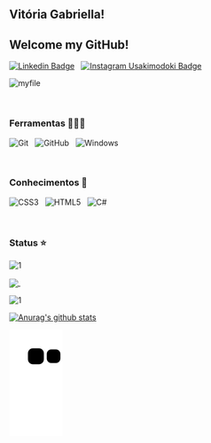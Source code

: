 
## Vitória Gabriella! 
## Welcome my GitHub!
[![Linkedin Badge](https://img.shields.io/badge/Linkedin-323330?style=for-the-badge&logo=linkedin&logoColor=blue)](https://www.linkedin.com/in/vitoriagabriellati/) &nbsp;
[![Instagram Usakimodoki Badge](https://img.shields.io/badge/Instagram-323330?style=for-the-badge&logo=instagram&logoColor=purple)](https://www.instagram.com/vitmaffei_/) &nbsp;
<br>

![myfile](https://static.vakinha.com.br/uploads/vakinha/image/1150859/79480e87d9fcb11532f5fa7100f1644d.gif?ims=700x410) 


<br>

### Ferramentas 👩🏻‍💻
![Git](https://img.shields.io/badge/-git-black?style=for-the-badge&logo=Git) &nbsp;
![GitHub](https://img.shields.io/badge/github-%23121011.svg?logo=github&logoColor=white&style=for-the-badge) &nbsp;
![Windows](https://img.shields.io/badge/-Windows-00ADEF?style=for-the-badge&logo=windows&logoColor=white) &nbsp;

<br>


### Conhecimentos 📕
![CSS3](https://img.shields.io/badge/CSS3-1572B6?style=for-the-badge&logo=css3&logoColor=white) &nbsp;
![HTML5](https://img.shields.io/badge/HTML5-E34F26?style=for-the-badge&logo=html5&logoColor=white) &nbsp;
![C#](https://img.shields.io/badge/c%23-%23239120.svg?style=for-the-badge&logo=c-sharp&logoColor=white) &nbsp;

<br>

### Status ⭐
![1](https://github-readme-stats.vercel.app/api/top-langs/?username=vitgmcorrea&theme=synthwave)

<a href="https://github.com/anuraghazra/github-readme-stats">
  <img align="center" width='40%' src="https://github-readme-stats.vercel.app/api?username=vitgmcorrea&show_icons=true&theme=synthwave" />
</a> &nbsp; 
<br>

![1](https://github-readme-stats.vercel.app/api/top-langs/?username=vitgmcorrea&theme=rose_pine)

[![Anurag's github stats](https://github-readme-stats.vercel.app/api?username=vitgmcorrea&theme=rose_pine)](https://github.com/felipementel/github-readme-stats)
  
  ![Snake animation](https://raw.githubusercontent.com/rafaballerini/rafaballerini/7341f1caf42a8679341bc22235c1e95b9288b76c/github-contribution-grid-snake.svg)
 
</div>
